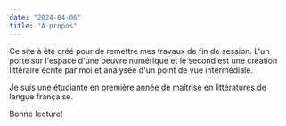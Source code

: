 ```yaml
---
date: "2024-04-06"
title: "À propos"
---
```


Ce site à été créé pour de remettre mes travaux de fin de session. L'un porte sur l'espace d'une oeuvre numérique et le second est une création littéraire écrite par moi et analysée d'un point de vue intermédiale. 

Je suis une étudiante en première année de maîtrise en littératures de langue française.

Bonne lecture!
